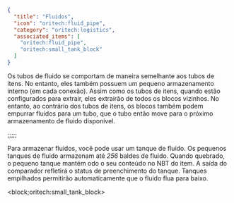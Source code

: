 ```json
{
  "title": "Fluidos",
  "icon": "oritech:fluid_pipe",
  "category": "oritech:logistics",
  "associated_items": [
    "oritech:fluid_pipe",
    "oritech:small_tank_block"
  ]
}
```

Os tubos de fluido se comportam de maneira semelhante aos tubos de itens. No entanto, eles também possuem um pequeno armazenamento interno (em cada conexão). Assim como os tubos de itens,
quando estão configurados para extrair, eles extrairão de todos os blocos vizinhos. No entanto, ao contrário dos tubos de itens, os blocos também podem empurrar fluidos
para um tubo, que o tubo então move para o próximo armazenamento de fluido disponível.

;;;;;

Para armazenar fluidos, você pode usar um tanque de fluido. Os pequenos tanques de fluido armazenam até *256* baldes de fluido. Quando quebrado, o pequeno tanque mantém
odo o seu conteúdo no NBT do item. A saída do comparador refletirá o status de preenchimento do tanque. Tanques empilhados permitirão automaticamente que o fluido flua para baixo.

<block;oritech:small_tank_block>
